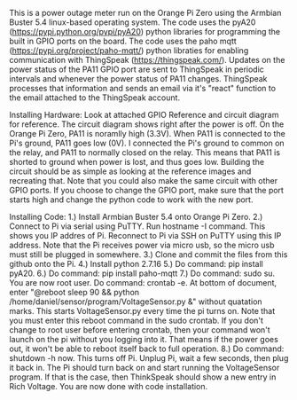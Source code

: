 This is a power outage meter run on the Orange Pi Zero using the Armbian Buster 5.4 linux-based operating system. The code uses the pyA20 (https://pypi.python.org/pypi/pyA20) 
python libraries for programming the built in GPIO ports on the board. The code uses the paho mqtt (https://pypi.org/project/paho-mqtt/) python libraties for enabling 
communication with ThingSpeak (https://thingspeak.com/). Updates on the power status of the PA11 GPIO port are sent to ThingSpeak in periodic intervals and whenever the power 
status of PA11 changes. ThingSpeak processes that information and sends an email via it's "react" function to the email attached to the ThingSpeak account.

Installing Hardware: 
Look at attached GPIO Reference and circuit diagram for reference. The circuit diagram shows right after the power is off. On the Orange Pi Zero, PA11 is noramlly high 
(3.3V). When PA11 is connected to the Pi's ground, PA11 goes low (0V). I connected the Pi's ground to common on the relay, and PA11 to normally closed on the relay. This means 
that PA11 is shorted to ground when power is lost, and thus goes low. Building the circuit should be as simple as looking at the reference images and recreating that. Note that 
you could also make the same circuit with other GPIO ports. If you choose to change the GPIO port, make sure that the port starts high and change the python code to work with 
the new port.

Installing Code:
1.) Install Armbian Buster 5.4 onto Orange Pi Zero. 
2.) Connect to Pi via serial using PuTTY. Run hostname -I command. This shows you IP addres of Pi. Reconnect to Pi via SSH on PuTTY using this IP address. Note that the Pi 
receives power via micro usb, so the micro usb must still be plugged in somewhere. 
3.) Clone and commit the files from this github onto the Pi. 
4.) Install python 2.7.16
5.) Do command: pip install pyA20.
6.) Do command: pip install paho-mqtt
7.) Do command: sudo su. You are now root user. Do command: crontab -e. At bottom of document, enter "@reboot sleep 90 && python /home/daniel/sensor/program/VoltageSensor.py &" 
without quatation marks. This starts VoltageSensor.py every time the pi turns on. Note that you must enter this reboot command in the sudo crontab. If you don't change to root 
user before entering crontab, then your command won't launch on the pi without you logging into it. That means if the power goes out, it won't be able to reboot itself back to 
full operation.
8.) Do command: shutdown -h now. This turns off Pi. Unplug Pi, wait a few seconds, then plug it back in. The Pi should turn back on and start running the VoltageSensor program. 
If that is the case, then ThinkSpeak should show a new entry in Rich Voltage. You are now done with code installation.




























